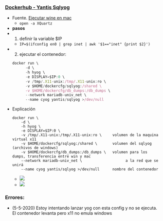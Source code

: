 ### [Dockerhub - Yantis Sqlyog](https://hub.docker.com/r/yantis/sqlyog/)
- Fuente. [Ejecutar wine en mac](https://sourabhbajaj.com/blog/2017/02/07/gui-applications-docker-mac/)
  - `open -a XQuartz`
- **pasos**
- 1. definir la variable $IP
  - `IP=$(ifconfig en0 | grep inet | awk '$1=="inet" {print $2}')`
- 2. ejecutar el contenedor:
  ```js
  docker run \
        -d \
        -h hyog \
        -e DISPLAY=$IP:0 \
        -v /tmp/.X11-unix:/tmp/.X11-unix:ro \
        -v $HOME/dockercfg/sqlyog:/shared \
        -v $HOME/dockercfg/db_dumps:/db_dumps \
        --network mariadb-univ_net \
        --name cyog yantis/sqlyog >/dev/null
  ```
- Explicación
  ```
  docker run \
      -d \
      -h hyog \
      -e DISPLAY=$IP:0 \
      -v /tmp/.X11-unix:/tmp/.X11-unix:ro \     volumen de la maquina virtual x11
      -v $HOME/dockercfg/sqlyog:/shared \       volumen del sqlyog (archivos de windows)
      -v $HOME/dockercfg/db_dumps:/db_dumps \   volumen para los dumps, transferencia entre win y mac
      --network mariadb-univ_net \                    a la red que se unirá
      --name cyog yantis/sqlyog >/dev/null      nombre del contenedor
  ```
  - ![](https://trello-attachments.s3.amazonaws.com/5e0520ef68ff3a22a9ce167b/1022x85/f5f3e1f611a1a538e86dc254951080b3/image.png)
  - ![](https://trello-attachments.s3.amazonaws.com/5e0520ef68ff3a22a9ce167b/1178x473/3fef1b05c6ceccbd52ea4324435e315a/image.png)

### Errores:
- (5-5-2020) Estoy intentando lanzar yog con esta config y no se ejecuta. El contenedor levanta pero x11 no emula windows